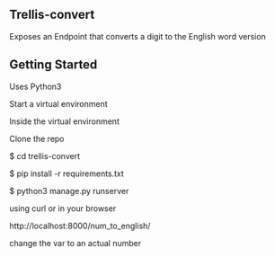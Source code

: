 ## Trellis-convert
Exposes an Endpoint that converts a digit to the English word version

## Getting Started
Uses Python3 

Start a virtual environment 

Inside the virtual environment

Clone the repo 

$ cd trellis-convert 

$ pip install -r requirements.txt 

$ python3 manage.py runserver 


using curl or in your browser 

http://localhost:8000/num_to_english/<number> 

change the <number> var to an actual number 
